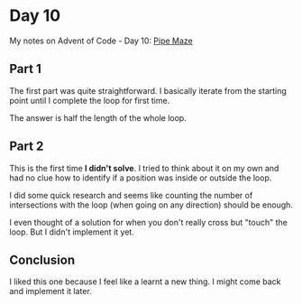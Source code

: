 # Day 10

My notes on Advent of Code - Day 10: [Pipe Maze](https://adventofcode.com/2023/day/10)

## Part 1

The first part was quite straightforward. I basically iterate from the starting point until I complete the loop for first time.

The answer is half the length of the whole loop.

## Part 2

This is the first time **I didn't solve**. I tried to think about it on my own and had no clue how to identify if a position was inside or outside the loop.

I did some quick research and seems like counting the number of intersections with the loop (when going on any direction) should be enough.

I even thought of a solution for when you don't really cross but "touch" the loop. But I didn't implement it yet.

## Conclusion

I liked this one because I feel like a learnt a new thing. I might come back and implement it later.

